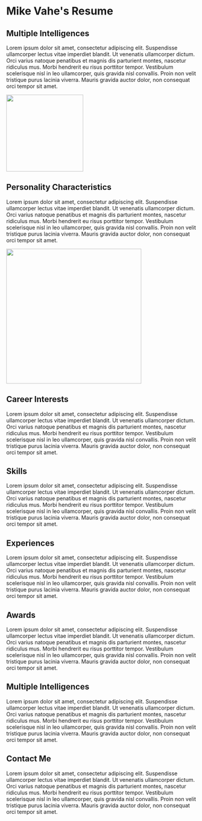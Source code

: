 # Mike Vahe's Resume

## Multiple Intelligences

Lorem ipsum dolor sit amet, consectetur adipiscing elit. Suspendisse ullamcorper lectus vitae imperdiet blandit. Ut venenatis ullamcorper dictum. Orci varius natoque penatibus et magnis dis parturient montes, nascetur ridiculus mus. Morbi hendrerit eu risus porttitor tempor. Vestibulum scelerisque nisl in leo ullamcorper, quis gravida nisl convallis. Proin non velit tristique purus lacinia viverra. Mauris gravida auctor dolor, non consequat orci tempor sit amet.

<img src="https://upload.wikimedia.org/wikipedia/commons/8/8a/Banana-Single.jpg" title="" alt="" width="204">

## Personality Characteristics

Lorem ipsum dolor sit amet, consectetur adipiscing elit. Suspendisse ullamcorper lectus vitae imperdiet blandit. Ut venenatis ullamcorper dictum. Orci varius natoque penatibus et magnis dis parturient montes, nascetur ridiculus mus. Morbi hendrerit eu risus porttitor tempor. Vestibulum scelerisque nisl in leo ullamcorper, quis gravida nisl convallis. Proin non velit tristique purus lacinia viverra. Mauris gravida auctor dolor, non consequat orci tempor sit amet.

<img src="https://upload.wikimedia.org/wikipedia/commons/d/de/Bananavarieties.jpg" title="" alt="" width="358">

## Career Interests

Lorem ipsum dolor sit amet, consectetur adipiscing elit. Suspendisse ullamcorper lectus vitae imperdiet blandit. Ut venenatis ullamcorper dictum. Orci varius natoque penatibus et magnis dis parturient montes, nascetur ridiculus mus. Morbi hendrerit eu risus porttitor tempor. Vestibulum scelerisque nisl in leo ullamcorper, quis gravida nisl convallis. Proin non velit tristique purus lacinia viverra. Mauris gravida auctor dolor, non consequat orci tempor sit amet.

## Skills

Lorem ipsum dolor sit amet, consectetur adipiscing elit. Suspendisse ullamcorper lectus vitae imperdiet blandit. Ut venenatis ullamcorper dictum. Orci varius natoque penatibus et magnis dis parturient montes, nascetur ridiculus mus. Morbi hendrerit eu risus porttitor tempor. Vestibulum scelerisque nisl in leo ullamcorper, quis gravida nisl convallis. Proin non velit tristique purus lacinia viverra. Mauris gravida auctor dolor, non consequat orci tempor sit amet.

## Experiences

Lorem ipsum dolor sit amet, consectetur adipiscing elit. Suspendisse ullamcorper lectus vitae imperdiet blandit. Ut venenatis ullamcorper dictum. Orci varius natoque penatibus et magnis dis parturient montes, nascetur ridiculus mus. Morbi hendrerit eu risus porttitor tempor. Vestibulum scelerisque nisl in leo ullamcorper, quis gravida nisl convallis. Proin non velit tristique purus lacinia viverra. Mauris gravida auctor dolor, non consequat orci tempor sit amet.

## Awards

Lorem ipsum dolor sit amet, consectetur adipiscing elit. Suspendisse ullamcorper lectus vitae imperdiet blandit. Ut venenatis ullamcorper dictum. Orci varius natoque penatibus et magnis dis parturient montes, nascetur ridiculus mus. Morbi hendrerit eu risus porttitor tempor. Vestibulum scelerisque nisl in leo ullamcorper, quis gravida nisl convallis. Proin non velit tristique purus lacinia viverra. Mauris gravida auctor dolor, non consequat orci tempor sit amet.

## Multiple Intelligences

Lorem ipsum dolor sit amet, consectetur adipiscing elit. Suspendisse ullamcorper lectus vitae imperdiet blandit. Ut venenatis ullamcorper dictum. Orci varius natoque penatibus et magnis dis parturient montes, nascetur ridiculus mus. Morbi hendrerit eu risus porttitor tempor. Vestibulum scelerisque nisl in leo ullamcorper, quis gravida nisl convallis. Proin non velit tristique purus lacinia viverra. Mauris gravida auctor dolor, non consequat orci tempor sit amet.

## Contact Me

Lorem ipsum dolor sit amet, consectetur adipiscing elit. Suspendisse ullamcorper lectus vitae imperdiet blandit. Ut venenatis ullamcorper dictum. Orci varius natoque penatibus et magnis dis parturient montes, nascetur ridiculus mus. Morbi hendrerit eu risus porttitor tempor. Vestibulum scelerisque nisl in leo ullamcorper, quis gravida nisl convallis. Proin non velit tristique purus lacinia viverra. Mauris gravida auctor dolor, non consequat orci tempor sit amet.




















